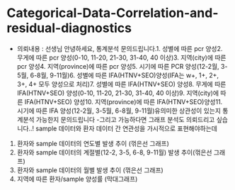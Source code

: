 # Categorical-Data-Correlation-and-residual-diagnostics

- 의뢰내용 :
 선생님 안녕하세요, 통계분석 문의드립니다.1. 성별에 따른 pcr 양성2. 무게에 따른 pcr 양성(0-10, 11-20, 21-30, 31-40, 40 이상)3. 지역(city)에 따른 pcr 양성4. 지역(province)에 따른 pcr 양성5. 시기에 따른 PCR 양성(12-2월, 3-5월, 6-8월, 9-11월)6. 성별에 따른 IFA(HTNV+SEO)양성(IFA는 w+, 1+, 2+, 3+, 4+ 모두 양성으로 처리)7. 성별에 따른 IFA(HTNV+SEO) 양성8. 무게에 따른 IFA(HTNV+SEO) 양성(0-10, 11-20, 21-30, 31-40, 40 이상)9. 지역(city)에 따른 IFA(HTNV+SEO) 양성10. 지역(province)에 따른 IFA(HTNV+SEO)양성11. 시기에 따른 IFA 양성(12-2월, 3-5월, 6-8월, 9-11월)유의미한 상관성이 있는지 통계분석 가능한지 문의드립니다
-그리고 가능하다면 그래프 분석도 의뢰드리고 싶습니다..! sample 데이터와 환자 데이터 간 연관성을 가시적으로 표현해야하는데
1. 환자와 sample 데이터의 연도별 발생 추이 (꺾은선 그래프)
2. 환자와 sample 데이터의 계절별(12-2, 3-5, 6-8, 9-11월) 발생 추이(꺾은선 그래프)
3. 환자와 sample 데이터의 월별 발생 추이 (꺾은선 그래프)
4. 지역에 따른 환자/sample 양성률 (막대그래프)
